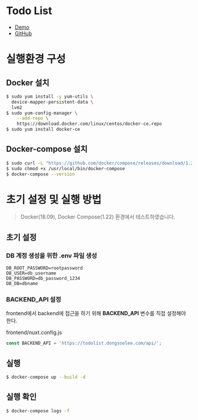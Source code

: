 # Todo List #

- [Demo](https://todolist.dongsoolee.com)
- [GitHub](https://github.com/mrlee23/2019-programmers-todo-list)

# 실행환경 구성 #

## Docker 설치 ##

```sh
$ sudo yum install -y yum-utils \
  device-mapper-persistent-data \
  lvm2
$ sudo yum-config-manager \
    --add-repo \
    https://download.docker.com/linux/centos/docker-ce.repo
$ sudo yum install docker-ce
```

## Docker-compose 설치 ##

```sh
$ sudo curl -L "https://github.com/docker/compose/releases/download/1.22.0/docker-compose-$(uname -s)-$(uname -m)" -o /usr/local/bin/docker-compose
$ sudo chmod +x /usr/local/bin/docker-compose
$ docker-compose --version
```

# 초기 설정 및 실행 방법 #

> Docker(18.09), Docker Compose(1.22) 환경에서 테스트하였습니다.

## 초기 설정 ##

### DB 계정 생성을 위한 .env 파일 생성 ###

```
DB_ROOT_PASSWORD=rootpassword
DB_USER=db_username
DB_PASSWORD=db_password_1234
DB_DB=dbname
```

### BACKEND_API 설정 ###

frontend에서 backend에 접근을 하기 위해 **BACKEND_API** 변수를 직접 설정해야 한다.

frontend/nuxt.config.js
```js
const BACKEND_API = 'https://todolist.dongsoolee.com/api/';
```

## 실행 ##

```sh
$ docker-compose up --build -d
```

## 실행 확인 ##

```sh
$ docker-compose logs -f
```
